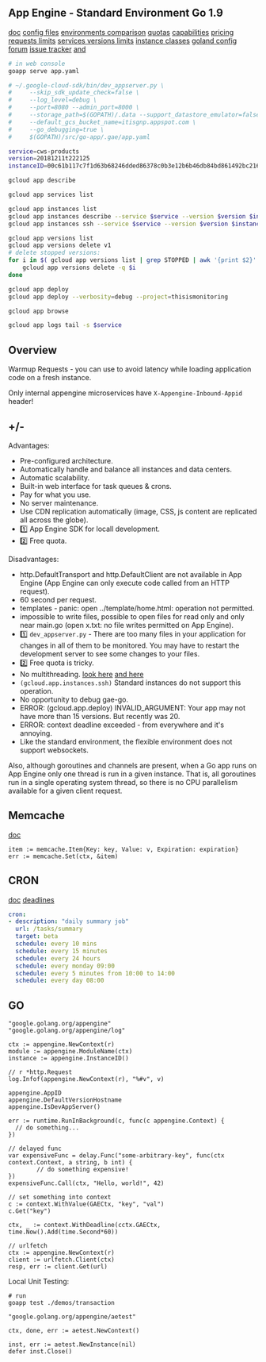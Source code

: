 App Engine - Standard Environment Go 1.9
-

[doc](https://cloud.google.com/appengine/docs/standard/go/)
[config files](https://cloud.google.com/appengine/docs/standard/go/configuration-files)
[environments comparison](https://cloud.google.com/appengine/docs/the-appengine-environments)
[quotas](https://cloud.google.com/appengine/quotas)
[capabilities](https://cloud.google.com/appengine/docs/standard/go/capabilities/)
[pricing](https://cloud.google.com/appengine/pricing)
[requests limits](https://cloud.google.com/appengine/docs/standard/go/how-requests-are-handled#quotas_and_limits)
[services versions limits](https://cloud.google.com/appengine/docs/standard/python/an-overview-of-app-engine#limits)
[instance classes](https://cloud.google.com/appengine/docs/standard/#instance_classes)
[goland config](https://monosnap.com/file/X5w1jrpQ1C4fSmn7rmU9Lbm0l3xNBs)
[forum](https://groups.google.com/forum/#!forum/google-appengine-go)
[issue tracker](http://code.google.com/p/googleappengine/issues/list) [and](https://cloud.google.com/support/docs/issue-trackers)

````sh
# in web console
goapp serve app.yaml
````

````bash
# ~/.google-cloud-sdk/bin/dev_appserver.py \
#     --skip_sdk_update_check=false \
#     --log_level=debug \
#     --port=8080 --admin_port=8000 \
#     --storage_path=$(GOPATH)/.data --support_datastore_emulator=false \
#     --default_gcs_bucket_name=itisgnp.appspot.com \
#     --go_debugging=true \
#     $(GOPATH)/src/go-app/.gae/app.yaml

service=cws-products
version=20181211t222125
instanceID=00c61b117c7f1d63b68246dded86378c0b3e12b6b46db84bd861492bc216e5d873e0408717

gcloud app describe

gcloud app services list

gcloud app instances list
gcloud app instances describe --service $service --version $version $instanceID
gcloud app instances ssh --service $service --version $version $instanceID

gcloud app versions list
gcloud app versions delete v1
# delete stopped versions:
for i in $( gcloud app versions list | grep STOPPED | awk '{print $2}' ); do
    gcloud app versions delete -q $i
done

gcloud app deploy
gcloud app deploy --verbosity=debug --project=thisismonitoring

gcloud app browse

gcloud app logs tail -s $service
````

## Overview

Warmup Requests - you can use to avoid latency while loading application code on a fresh instance.

Only internal appengine microservices have `X-Appengine-Inbound-Appid` header!

## +/-

Advantages:
* Pre-configured architecture.
* Automatically handle and balance all instances and data centers.
* Automatic scalability.
* Built-in web interface for task queues & crons.
* Pay for what you use.
* No server maintenance.
* Use CDN replication automatically (image, CSS, js content are replicated all across the globe).
* 1️⃣ App Engine SDK for locall development.
* 2️⃣ Free quota.

Disadvantages:
* http.DefaultTransport and http.DefaultClient are not available in App Engine
  (App Engine can only execute code called from an HTTP request).
* 60 second per request.
* templates - panic: open ../template/home.html: operation not permitted.
* impossible to write files, possible to open files for read only and only near main.go
  (open x.txt: no file writes permitted on App Engine).
* 1️⃣ `dev_appserver.py` - There are too many files in your application for changes in all of them to be monitored.
  You may have to restart the development server to see some changes to your files.
* 2️⃣ Free quota is tricky.
* No multithreading.
  [look here](https://blog.golang.org/go-and-google-app-engine)
  [and here](https://monosnap.com/file/Y66Cckm0pmQlG6GLEwoMxg684ig4RN)
* `(gcloud.app.instances.ssh)` Standard instances do not support this operation.
* No opportunity to debug gae-go.
* ERROR: (gcloud.app.deploy) INVALID_ARGUMENT: Your app may not have more than 15 versions. But recently was 20.
* ERROR: context deadline exceeded - from everywhere and it's annoying.
* Like the standard environment, the flexible environment does not support websockets.

Also, although goroutines and channels are present,
when a Go app runs on App Engine only one thread is run in a given instance.
That is, all goroutines run in a single operating system thread,
so there is no CPU parallelism available for a given client request.

## Memcache

[doc](https://cloud.google.com/appengine/docs/standard/go/memcache/)

````golang
item := memcache.Item{Key: key, Value: v, Expiration: expiration}
err := memcache.Set(ctx, &item)
````

## CRON

[doc](https://cloud.google.com/appengine/docs/standard/go/config/cron)
[deadlines](https://cloud.google.com/appengine/docs/standard/go/config/cronref#deadlines)

````yaml
cron:
- description: "daily summary job"
  url: /tasks/summary
  target: beta
  schedule: every 10 mins
  schedule: every 15 minutes
  schedule: every 24 hours
  schedule: every monday 09:00
  schedule: every 5 minutes from 10:00 to 14:00
  schedule: every day 08:00
````

## GO

````golang
"google.golang.org/appengine"
"google.golang.org/appengine/log"

ctx := appengine.NewContext(r)
module := appengine.ModuleName(ctx)
instance := appengine.InstanceID()

// r *http.Request
log.Infof(appengine.NewContext(r), "%#v", v)

appengine.AppID
appengine.DefaultVersionHostname 
appengine.IsDevAppServer()

err := runtime.RunInBackground(c, func(c appengine.Context) {
  // do something...
})

// delayed func
var expensiveFunc = delay.Func("some-arbitrary-key", func(ctx context.Context, a string, b int) {
        // do something expensive!
})
expensiveFunc.Call(ctx, "Hello, world!", 42)

// set something into context
c := context.WithValue(GAECtx, "key", "val")
c.Get("key")

ctx, _ := context.WithDeadline(cctx.GAECtx, time.Now().Add(time.Second*60))

// urlfetch
ctx := appengine.NewContext(r)
client := urlfetch.Client(ctx)
resp, err := client.Get(url)
````

Local Unit Testing:
````golang
# run
goapp test ./demos/transaction

"google.golang.org/appengine/aetest"

ctx, done, err := aetest.NewContext()

inst, err := aetest.NewInstance(nil)
defer inst.Close()
````
